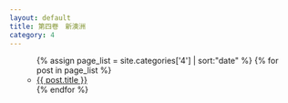 ```yaml
---
layout: default
title: 第四卷　新澳洲
category: 4
---
```

<ul>
  <ul>
    {% assign page_list = site.categories['4'] | sort:"date" %}
    {% for post in page_list %}
      <li><a href="{{ post.url | prepend: site.baseurl }}">{{ post.title }}</a></li>
    {% endfor %}
  </ul>
</ul>


